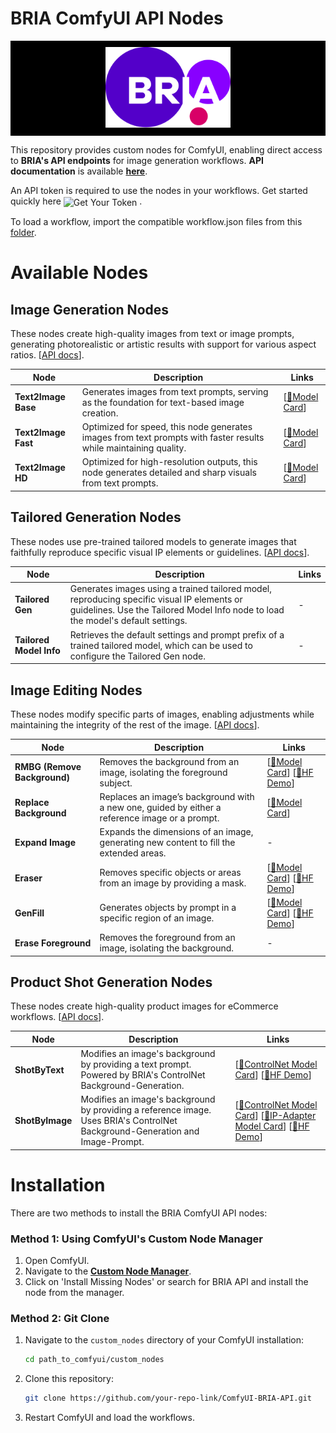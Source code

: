 # BRIA ComfyUI API Nodes

<p align="center" style="background-color:black; padding:10px;">
  <img src="./images/Bria Logo.svg" alt="BRIA Logo" width="200"/>
</p>

This repository provides custom nodes for ComfyUI, enabling direct access to **BRIA's API endpoints** for image generation workflows. **API documentation** is available [**here**](https://bria-ai-api-docs.redoc.ly/#operation//generation/bria-v2/text-to-image). 

An API token is required to use the nodes in your workflows. Get started quickly here
<a href="https://bria.ai/api/" style="text-decoration:none; vertical-align:middle;">
  <img src="https://img.shields.io/badge/GET%20YOUR%20TOKEN-1000%20Free%20Calls-blue?style=flat-square" alt="Get Your Token" height="20">
</a>.

To load a workflow, import the compatible workflow.json files from this [folder](workflows).  


<!-- Placeholder image of cool workflows. -->


 <!-- <img src="./images/bria_api_nodes_workflow_diagram.png" alt="all workflows example" width="400"/> <img src="./images/bria_api_nodes_workflow_diagram_2.png" alt="all workflows example" width="400"/> -->

# Available Nodes
## Image Generation Nodes
These nodes create high-quality images from text or image prompts, generating photorealistic or artistic results with support for various aspect ratios. [[API docs](https://bria-ai-api-docs.redoc.ly/tag/Image-Generation)].

| Node                   | Description                                                        | Links |
|------------------------|--------------------------------------------------------------------|-------|
| **Text2Image Base**    | Generates images from text prompts, serving as the foundation for text-based image creation. | [[🤗Model Card](https://huggingface.co/briaai/BRIA-2.3)] |
| **Text2Image Fast**    | Optimized for speed, this node generates images from text prompts with faster results while maintaining quality. | [[🤗Model Card](https://huggingface.co/briaai/BRIA-2.3-FAST)] |
| **Text2Image HD**      | Optimized for high-resolution outputs, this node generates detailed and sharp visuals from text prompts. | [[🤗Model Card](https://huggingface.co/briaai/BRIA-2.2-HD)] |

## Tailored Generation Nodes
These nodes use pre-trained tailored models to generate images that faithfully reproduce specific visual IP elements or guidelines. [[API docs](https://bria-ai-api-docs.redoc.ly/tag/Tailored-Generation)].

| Node                   | Description                                                        | Links |
|------------------------|--------------------------------------------------------------------|-------|
| **Tailored Gen**       | Generates images using a trained tailored model, reproducing specific visual IP elements or guidelines. Use the Tailored Model Info node to load the model's default settings. | - |
| **Tailored Model Info** | Retrieves the default settings and prompt prefix of a trained tailored model, which can be used to configure the Tailored Gen node. | - |

## Image Editing Nodes
These nodes modify specific parts of images, enabling adjustments while maintaining the integrity of the rest of the image. [[API docs](https://bria-ai-api-docs.redoc.ly/tag/Image-Editing)].

| Node                   | Description                                                        | Links |
|------------------------|--------------------------------------------------------------------|-------|
| **RMBG (Remove Background)** | Removes the background from an image, isolating the foreground subject. | [[🤗Model Card](https://huggingface.co/briaai/RMBG-2.0)] [[🤗HF Demo](https://huggingface.co/spaces/briaai/BRIA-RMBG-2.0)] |
| **Replace Background**  | Replaces an image’s background with a new one, guided by either a reference image or a prompt. | [[🤗Model Card](https://huggingface.co/briaai/BRIA-2.3-ControlNet-BG-Gen)] |
| **Expand Image**        | Expands the dimensions of an image, generating new content to fill the extended areas. | - |
| **Eraser**             | Removes specific objects or areas from an image by providing a mask. | [[🤗Model Card](https://huggingface.co/briaai/BRIA-2.3-ControlNet-Inpainting)] [[🤗HF Demo](https://huggingface.co/spaces/briaai/BRIA-Eraser-API)] |
| **GenFill**            | Generates objects by prompt in a specific region of an image. | [[🤗Model Card](https://huggingface.co/briaai/BRIA-2.3-ControlNet-Generative-Fill)] [[🤗HF Demo](https://huggingface.co/spaces/briaai/BRIA-Generative-Fill-API)] |
| **Erase Foreground**    | Removes the foreground from an image, isolating the background. | - |

## Product Shot Generation Nodes
These nodes create high-quality product images for eCommerce workflows. [[API docs](https://bria-ai-api-docs.redoc.ly/tag/Product-Shots-Generation)].

| Node                   | Description                                                        | Links |
|------------------------|--------------------------------------------------------------------|-------|
| **ShotByText**         | Modifies an image's background by providing a text prompt. Powered by BRIA's ControlNet Background-Generation. | [[🤗ControlNet Model Card](https://huggingface.co/briaai/BRIA-2.3-ControlNet-BG-Gen)] [[🤗HF Demo](https://huggingface.co/spaces/briaai/Product-Shot-Generation)] |
| **ShotByImage**        | Modifies an image's background by providing a reference image. Uses BRIA's ControlNet Background-Generation and Image-Prompt. | [[🤗ControlNet Model Card](https://huggingface.co/briaai/BRIA-2.3-ControlNet-Inpainting)] [[🤗IP-Adapter Model Card](https://huggingface.co/briaai/Image-Prompt)] [[🤗HF Demo](https://huggingface.co/spaces/briaai/Product-Shot-Generation)] |


# Installation
There are two methods to install the BRIA ComfyUI API nodes:

### Method 1: Using ComfyUI's Custom Node Manager
1. Open ComfyUI.
2. Navigate to the [**Custom Node Manager**](https://github.com/ltdrdata/ComfyUI-Manager).
3. Click on 'Install Missing Nodes' or search for BRIA API and install the node from the manager.

### Method 2: Git Clone
1. Navigate to the `custom_nodes` directory of your ComfyUI installation:
   ```bash
   cd path_to_comfyui/custom_nodes
   ```
2. Clone this repository:
   ```bash
   git clone https://github.com/your-repo-link/ComfyUI-BRIA-API.git
   ```

3. Restart ComfyUI and load the workflows.

<!-- ### Campaign generation
Coming soon -->
